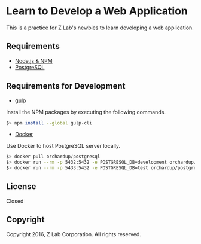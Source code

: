 # Learn to Develop a Web Application

This is a practice for Z Lab's newbies to learn developing a web application.

## Requirements

- [Node.js & NPM](https://nodejs.org/)
- [PostgreSQL](http://www.postgresql.org/)

## Requirements for Development

- [gulp](http://gulpjs.com/)

Install the NPM packages by executing the following commands.

```bash
$> npm install --global gulp-cli
```

- [Docker](https://www.docker.com/)

Use Docker to host PostgreSQL server locally.

```bash
$> docker pull orchardup/postgresql
$> docker run --rm -p 5432:5432 -e POSTGRESQL_DB=development orchardup/postgresql
$> docker run --rm -p 5433:5432 -e POSTGRESQL_DB=test orchardup/postgresql
```

## License

Closed

## Copyright

Copyright 2016, Z Lab Corporation. All rights reserved.
